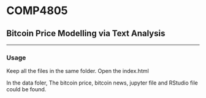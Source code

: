 # COMP4805

## Bitcoin Price Modelling via Text Analysis 

*******

### Usage

Keep all the files in the same folder.
Open the index.html

In the data foler, The bitcoin price, bitcoin news, jupyter file and RStudio file could be found.

